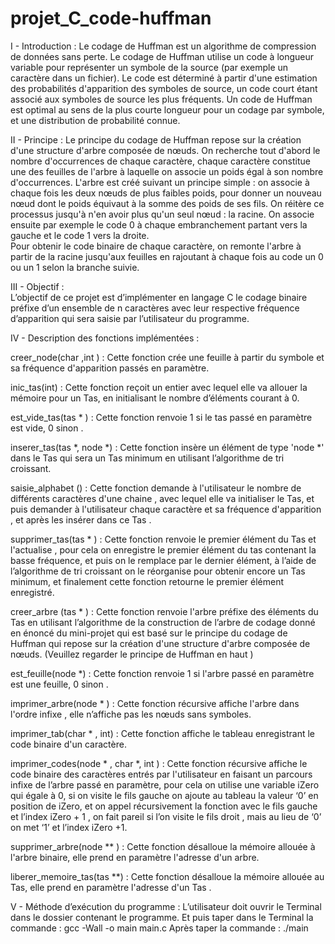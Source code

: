 # projet_C_code-huffman

I - Introduction : 
Le codage de Huffman est un algorithme de compression de données sans perte. Le codage de Huffman utilise un code à longueur variable pour représenter un symbole de la source (par exemple un caractère dans un fichier). Le code est déterminé à partir d'une estimation des probabilités d'apparition des symboles de source, un code court étant associé aux symboles de source les plus fréquents.  Un code de Huffman est optimal au sens de la plus courte longueur pour un codage par symbole, et une distribution de probabilité connue.    

II - Principe  : Le principe du codage de Huffman repose sur la création d'une structure d'arbre composée de nœuds.  On recherche tout d'abord le nombre d'occurrences de chaque caractère, chaque caractère constitue une des feuilles de l'arbre à laquelle on associe un poids égal à son nombre d'occurrences.  L'arbre est créé suivant un principe simple : on associe à chaque fois les deux nœuds de plus faibles poids, pour donner un nouveau nœud dont le poids équivaut à la somme des poids de ses fils. On réitère ce processus jusqu'à n'en avoir plus qu'un seul nœud : la racine. 
On associe ensuite par exemple le code 0 à chaque embranchement partant vers la gauche et le code 1 vers la droite.  
Pour obtenir le code binaire de chaque caractère, on remonte l'arbre à partir de la racine jusqu'aux feuilles en rajoutant à chaque fois au code un 0 ou un 1 selon la branche suivie. 

III - Objectif :  
L’objectif de ce projet est d’implémenter en langage C le codage binaire préfixe d’un ensemble de n caractères avec leur respective fréquence d’apparition qui sera saisie par l’utilisateur du programme.

IV - Description des fonctions implémentées :

creer_node(char ,int ) : Cette fonction crée une feuille à partir du symbole et sa fréquence d'apparition passés en paramètre.

inic_tas(int) : Cette fonction reçoit un entier avec lequel elle va allouer la mémoire  pour un Tas, en initialisant le nombre d’éléments courant à 0.

est_vide_tas(tas * ) : Cette fonction renvoie 1 si le tas passé en paramètre est vide, 0 sinon .

inserer_tas(tas *, node *) : Cette fonction insère un élément de type 'node *' dans le Tas qui sera un Tas minimum  en utilisant l’algorithme de tri croissant.

saisie_alphabet () : Cette fonction demande à l'utilisateur le nombre de différents caractères d'une chaine , avec lequel elle va initialiser le Tas, et puis demander à l'utilisateur chaque caractère et sa fréquence d'apparition , et après les insérer dans ce Tas .

supprimer_tas(tas * ) :  Cette fonction renvoie le premier élément du Tas et l'actualise , pour cela on enregistre le premier élément du tas contenant la basse fréquence, et puis on le remplace par le dernier élément, à l’aide de l’algorithme de tri croissant on le réorganise pour obtenir encore un Tas minimum, et finalement cette fonction retourne le premier élément enregistré.

creer_arbre (tas * ) : Cette fonction renvoie l'arbre préfixe des éléments du Tas  en utilisant l’algorithme de la construction de l’arbre de codage donné en énoncé du mini-projet qui est basé sur le principe du codage de Huffman qui repose sur la création d'une structure d'arbre composée de nœuds. (Veuillez regarder le principe de Huffman en haut )

est_feuille(node *) : Cette fonction renvoie 1 si l'arbre passé en paramètre est une feuille, 0 sinon .

imprimer_arbre(node * ) : Cette fonction récursive affiche l'arbre dans l'ordre infixe , elle n’affiche pas les nœuds sans symboles.

imprimer_tab(char * , int) : Cette fonction affiche le tableau enregistrant le code binaire d'un caractère.

imprimer_codes(node * , char *, int ) : Cette fonction récursive affiche le code binaire des caractères entrés par l'utilisateur en faisant un parcours infixe de l’arbre passé en paramètre, pour cela on utilise une variable iZero qui égale à 0, si on visite le fils gauche on ajoute au tableau la valeur ‘0’ en position de iZero, et on appel récursivement la fonction avec le fils gauche et l’index iZero + 1 , on fait pareil si l’on visite le fils droit , mais au lieu de ‘0’  on met ‘1’ et l’index iZero +1. 

supprimer_arbre(node ** ) : Cette fonction désalloue la mémoire allouée à l'arbre binaire, elle prend en paramètre l'adresse d'un arbre.

liberer_memoire_tas(tas **) : Cette fonction désalloue la mémoire allouée au Tas, elle prend en paramètre l'adresse d'un Tas .

V - Méthode d’exécution du programme :
L’utilisateur doit ouvrir le Terminal dans le dossier contenant le programme. Et puis taper dans le Terminal la commande : gcc -Wall -o main main.c Après taper la commande : ./main

